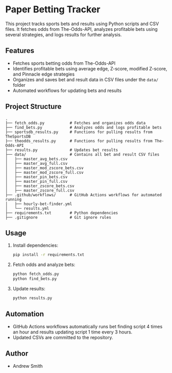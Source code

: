 # Paper Betting Tracker

This project tracks sports bets and results using Python scripts and CSV files. It fetches odds from The-Odds-API, analyzes profitable bets using several strategies, and logs results for further analysis.

## Features
- Fetches sports betting odds from The-Odds-API
- Identifies profitable bets using average edge, Z-score, modified Z-score, and Pinnacle edge strategies
- Organizes and saves bet and result data in CSV files under the `data/` folder
- Automated workflows for updating bets and results

## Project Structure
```
.
├── fetch_odds.py           # Fetches and organizes odds data
├── find_bets.py            # Analyzes odds and logs profitable bets
├── sportsdb_results.py     # Functions for pulling results from TheSportsDB
├── theodds_results.py      # Functions for pulling results from The-Odds-API
├── results.py              # Updates bet results
├── data/                   # Contains all bet and result CSV files
│   ├── master_avg_bets.csv
│   ├── master_avg_full.csv
│   ├── master_mod_zscore_bets.csv
│   ├── master_mod_zscore_full.csv
│   ├── master_pin_bets.csv
│   ├── master_pin_full.csv
│   ├── master_zscore_bets.csv
│   ├── master_zscore_full.csv
├── .github/workflows/      # GitHub Actions workflows for automated running
│   ├── hourly-bet-finder.yml
│   └── results.yml
├── requirements.txt        # Python dependencies
├── .gitignore              # Git ignore rules
```

## Usage
1. Install dependencies:
   ```bash
   pip install -r requirements.txt
   ```
2. Fetch odds and analyze bets:
   ```bash
   python fetch_odds.py
   python find_bets.py
   ```
3. Update results:
   ```bash
   python results.py
   ```

## Automation
- GitHub Actions workflows automatically runs bet finding script 4 times an hour and results updating script 1 time every 3 hours.
- Updated CSVs are committed to the repository.

## Author
- Andrew Smith